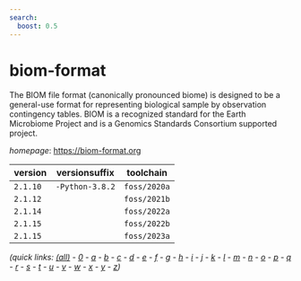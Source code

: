```yaml
---
search:
  boost: 0.5
---
```

# biom-format

The BIOM file format (canonically pronounced biome) is designed to be  a general-use format for representing biological sample by observation  contingency tables. BIOM is a recognized standard for the Earth Microbiome  Project and is a Genomics Standards Consortium supported project.

*homepage*: <https://biom-format.org>

version | versionsuffix | toolchain
--------|---------------|----------
``2.1.10`` | ``-Python-3.8.2`` | ``foss/2020a``
``2.1.12`` |  | ``foss/2021b``
``2.1.14`` |  | ``foss/2022a``
``2.1.15`` |  | ``foss/2022b``
``2.1.15`` |  | ``foss/2023a``


*(quick links: [(all)](../index.md) - [0](../0/index.md) - [a](../a/index.md) - [b](../b/index.md) - [c](../c/index.md) - [d](../d/index.md) - [e](../e/index.md) - [f](../f/index.md) - [g](../g/index.md) - [h](../h/index.md) - [i](../i/index.md) - [j](../j/index.md) - [k](../k/index.md) - [l](../l/index.md) - [m](../m/index.md) - [n](../n/index.md) - [o](../o/index.md) - [p](../p/index.md) - [q](../q/index.md) - [r](../r/index.md) - [s](../s/index.md) - [t](../t/index.md) - [u](../u/index.md) - [v](../v/index.md) - [w](../w/index.md) - [x](../x/index.md) - [y](../y/index.md) - [z](../z/index.md))*

